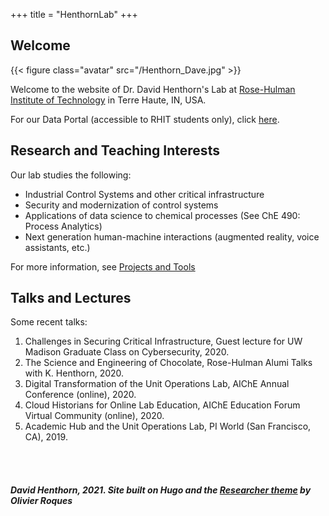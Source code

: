 +++
title = "HenthornLab"
+++

## Welcome

{{< figure class="avatar" src="/Henthorn_Dave.jpg" >}}

Welcome to the website of Dr. David Henthorn's Lab at [Rose-Hulman Institute of Technology](https://rose-hulman.edu) in Terre Haute, IN, USA.

For our Data Portal (accessible to RHIT students only), click [here](https://henthornlab.org:3000).

## Research and Teaching Interests

Our lab studies the following:
* Industrial Control Systems and other critical infrastructure
* Security and modernization of control systems
* Applications of data science to chemical processes (See ChE 490: Process Analytics)
* Next generation human-machine interactions (augmented reality, voice assistants, etc.)

For more information, see [Projects and Tools](/projects)

## Talks and Lectures

Some recent talks:
1. Challenges in Securing Critical Infrastructure, Guest lecture for UW Madison Graduate Class on Cybersecurity, 2020.
2. The Science and Engineering of Chocolate, Rose-Hulman Alumi Talks with K. Henthorn, 2020.
3. Digital Transformation of the Unit Operations Lab, AIChE Annual Conference (online), 2020.
4. Cloud Historians for Online Lab Education, AIChE Education Forum Virtual Community (online), 2020.
5. Academic Hub and the Unit Operations Lab, PI World (San Francisco, CA), 2019.

<br><br>

##### David Henthorn, 2021. Site built on Hugo and the [Researcher theme](https://themes.gohugo.io/hugo-researcher/) by Olivier Roques
